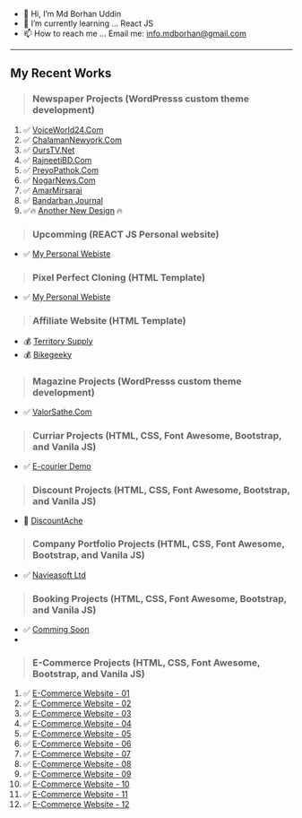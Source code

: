 - 👋 Hi, I’m Md Borhan Uddin
- 🌱 I’m currently learning ... React JS
- 📫 How to reach me ... Email me: info.mdborhan@gmail.com

---
My Recent Works
---
> ### Newspaper Projects (WordPresss custom theme development)

1. ✅ [VoiceWorld24.Com](https://www.voiceworld24.com)
2. ✅ [ChalamanNewyork.Com](https://www.chalamannewyork.com)
3. ✅ [OursTV.Net](https://www.ourstv.net)
4. ✅ [RajneetiBD.Com](https://www.rajneetibd.com)
5. ✅ [PreyoPathok.Com](https://preyopathok.com/)
6. ✅ [NogarNews.Com](https://nagornews.com/)
7. ✅ [AmarMirsarai](https://borhan365.github.io/amarmirsarai/)
8. ✅ [Bandarban Journal](https://news.mdborhanuddin.com/)
9. ✅🔥 [Another New Design](https://borhan365.github.io/2021-newspaper-html/) 🔥 


> ### Upcomming (REACT JS Personal website)
* ✅ [My Personal Webiste](https://borhan365.github.io/personal-website-html/)

> ### Pixel Perfect Cloning (HTML Template)
* ✅ [My Personal Webiste](https://borhan365.github.io/profile/)

> ### Affiliate Website (HTML Template)
* 💰 [Territory Supply](https://affiliate.mdborhanuddin.com/)
* 💰 [Bikegeeky](https://borhan365.github.io/bikegeeky/)

> ### Magazine Projects (WordPresss custom theme development)
* ✅ [ValorSathe.Com](https://valorsathe.com/)

> ### Curriar Projects (HTML, CSS, Font Awesome, Bootstrap, and Vanila JS)
* ✅ [E-courier Demo](http://dexpressbd.com/)

> ### Discount Projects (HTML, CSS, Font Awesome, Bootstrap, and Vanila JS)
* 🎁 [DiscountAche](https://discountache.com/)

> ### Company Portfolio Projects (HTML, CSS, Font Awesome, Bootstrap, and Vanila JS)
* ✅ [Navieasoft Ltd](https://navieasoft.com/)

> ### Booking Projects (HTML, CSS, Font Awesome, Bootstrap, and Vanila JS)
* ✅ [Comming Soon](#)
* 
> ### E-Commerce Projects (HTML, CSS, Font Awesome, Bootstrap, and Vanila JS)

1. ✅ [E-Commerce Website - 01 ](https://bdbabashopping.com)
2. ✅ [E-Commerce Website - 02 ]()
3. ✅ [E-Commerce Website - 03 ]()
4. ✅ [E-Commerce Website - 04 ]()
5. ✅ [E-Commerce Website - 05 ]()
6. ✅ [E-Commerce Website - 06 ]()
7. ✅ [E-Commerce Website - 07 ]()
8. ✅ [E-Commerce Website - 08 ]()
9. ✅ [E-Commerce Website - 09 ]()
10. ✅ [E-Commerce Website - 10 ]()
11. ✅ [E-Commerce Website - 11 ]()
12. ✅ [E-Commerce Website - 12 ]()

<!---
borhan365/borhan365 is a ✨ special ✨ repository because its `README.md` (this file) appears on your GitHub profile.
You can click the Preview link to take a look at your changes.
--->

